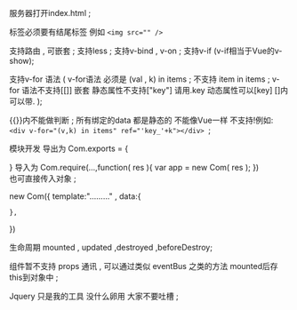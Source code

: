 服务器打开index.html ;

标签必须要有结尾标签 例如 `<img src="" />`

支持路由 , 可嵌套 ;
支持less ;
支持v-bind , v-on ;
支持v-if
		(v-if相当于Vue的v-show);

支持v-for 语法
		(
			v-for语法 必须是 (val , k) in items ; 不支持 item in items ;
			v-for 语法不支持[[]] 嵌套 静态属性不支持["key"] 请用.key 动态属性可以[key]
		  	[]内可以带.
	  	);

{{}}内不能做判断 ;
	所有绑定的data 都是静态的 不能像Vue一样 不支持!例如: `<div v-for="(v,k) in items" ref="'key_'+k"></div> `; 


模块开发
导出为 Com.exports = {
	
}
导入为 Com.require(...,function( res ){
	var app = new Com( res );
})	
也可直接传入对象 ;

new Com({
	template:"........." ,
	data:{

	},
})

生命周期 mounted , updated ,destroyed ,beforeDestroy;

组件暂不支持 props 通讯 , 可以通过类似 eventBus 之类的方法 mounted后存this到对象中 ;

Jquery 只是我的工具 没什么卵用 大家不要吐槽 ;

